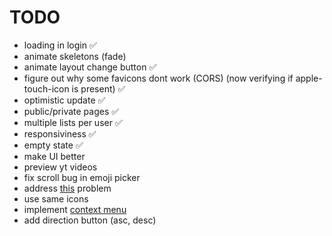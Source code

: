 # TODO

- loading in login ✅
- animate skeletons (fade) 
- animate layout change button ✅
- figure out why some favicons dont work (CORS) (now verifying if apple-touch-icon is present) ✅
- optimistic update ✅
- public/private pages ✅
- multiple lists per user ✅
- responsiviness ✅
- empty state ✅
- make UI better
- preview yt videos
- fix scroll bug in emoji picker
- address [this](https://nextjs.org/docs/messages/api-routes-response-size-limit) problem
- use same icons
- implement [context menu](https://www.radix-ui.com/primitives/docs/components/context-menu)
- add direction button (asc, desc)
